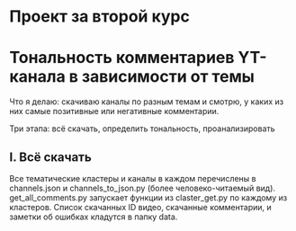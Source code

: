 # Проект за второй курс
# Тональность комментариев YT-канала в зависимости от темы
Что я делаю: скачиваю каналы по разным темам и смотрю, у каких из них самые позитивные или негативные комментарии.


Три этапа: всё скачать, определить тональность, проанализировать
## I. Всё скачать
Все тематические кластеры и каналы в каждом перечислены в channels.json и channels_to_json.py (более человеко-читаемый вид). 
get_all_comments.py запускает функции из claster_get.py по каждому из кластеров. Список скачанных ID видео, скачанные комментарии, и заметки об ошибках кладутся в папку data.

